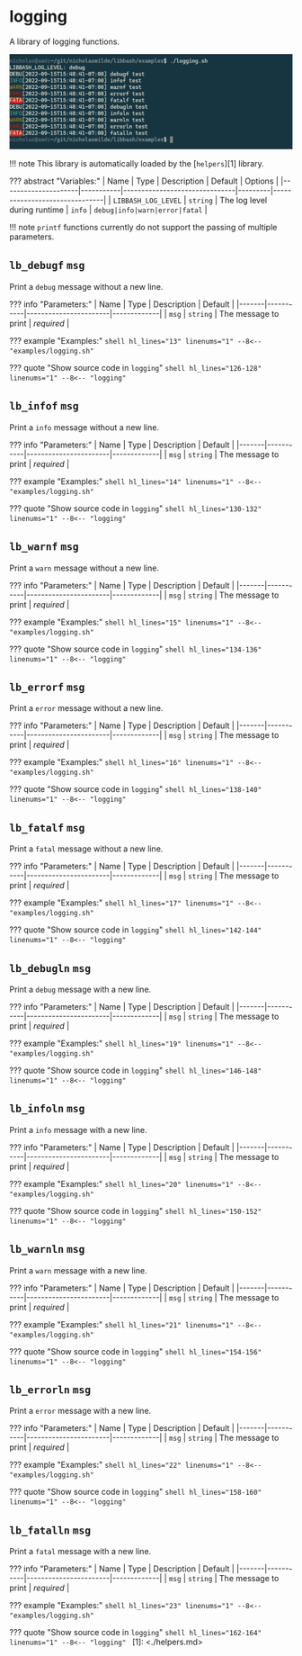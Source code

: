 # logging

A library of logging functions.

![](../assets/images/logging-1.png)

!!! note
    This library is automatically loaded by the [`helpers`][1] library.

??? abstract "Variables:"
    | Name                | Type      | Description                   | Default | Options                       |
    |---------------------|-----------|-------------------------------|---------|-------------------------------|
    | `LIBBASH_LOG_LEVEL` | `string`  | The log level during runtime  | `info`  | `debug|info|warn|error|fatal` |
    
!!! note
    `printf` functions currently do not support the passing of multiple parameters.

## `lb_debugf` `msg`

Print a `debug` message without a new line.

??? info "Parameters:"
    | Name  | Type      | Description           | Default     |
    |-------|-----------|-----------------------|-------------|
    | `msg` | `string`  | The message to print  | *required*  |

??? example "Examples:"
    ```shell hl_lines="13" linenums="1"
    --8<-- "examples/logging.sh"
    ```

??? quote "Show source code in `logging`"
    ```shell hl_lines="126-128" linenums="1"
    --8<-- "logging"
    ```

## `lb_infof` `msg`

Print a `info` message without a new line.

??? info "Parameters:"
    | Name  | Type      | Description           | Default     |
    |-------|-----------|-----------------------|-------------|
    | `msg` | `string`  | The message to print  | *required*  |

??? example "Examples:"
    ```shell hl_lines="14" linenums="1"
    --8<-- "examples/logging.sh"
    ```

??? quote "Show source code in `logging`"
    ```shell hl_lines="130-132" linenums="1"
    --8<-- "logging"
    ```

## `lb_warnf` `msg`

Print a `warn` message without a new line.

??? info "Parameters:"
    | Name  | Type      | Description           | Default     |
    |-------|-----------|-----------------------|-------------|
    | `msg` | `string`  | The message to print  | *required*  |

??? example "Examples:"
    ```shell hl_lines="15" linenums="1"
    --8<-- "examples/logging.sh"
    ```

??? quote "Show source code in `logging`"
    ```shell hl_lines="134-136" linenums="1"
    --8<-- "logging"
    ```

## `lb_errorf` `msg`

Print a `error` message without a new line.

??? info "Parameters:"
    | Name  | Type      | Description           | Default     |
    |-------|-----------|-----------------------|-------------|
    | `msg` | `string`  | The message to print  | *required*  |

??? example "Examples:"
    ```shell hl_lines="16" linenums="1"
    --8<-- "examples/logging.sh"
    ```

??? quote "Show source code in `logging`"
    ```shell hl_lines="138-140" linenums="1"
    --8<-- "logging"
    ```

## `lb_fatalf` `msg`

Print a `fatal` message without a new line.

??? info "Parameters:"
    | Name  | Type      | Description           | Default     |
    |-------|-----------|-----------------------|-------------|
    | `msg` | `string`  | The message to print  | *required*  |

??? example "Examples:"
    ```shell hl_lines="17" linenums="1"
    --8<-- "examples/logging.sh"
    ```

??? quote "Show source code in `logging`"
    ```shell hl_lines="142-144" linenums="1"
    --8<-- "logging"
    ```

## `lb_debugln` `msg`

Print a `debug` message with a new line.

??? info "Parameters:"
    | Name  | Type      | Description           | Default     |
    |-------|-----------|-----------------------|-------------|
    | `msg` | `string`  | The message to print  | *required*  |

??? example "Examples:"
    ```shell hl_lines="19" linenums="1"
    --8<-- "examples/logging.sh"
    ```

??? quote "Show source code in `logging`"
    ```shell hl_lines="146-148" linenums="1"
    --8<-- "logging"
    ```

## `lb_infoln` `msg`

Print a `info` message with a new line.

??? info "Parameters:"
    | Name  | Type      | Description           | Default     |
    |-------|-----------|-----------------------|-------------|
    | `msg` | `string`  | The message to print  | *required*  |

??? example "Examples:"
    ```shell hl_lines="20" linenums="1"
    --8<-- "examples/logging.sh"
    ```

??? quote "Show source code in `logging`"
    ```shell hl_lines="150-152" linenums="1"
    --8<-- "logging"
    ```

## `lb_warnln` `msg`

Print a `warn` message with a new line.

??? info "Parameters:"
    | Name  | Type      | Description           | Default     |
    |-------|-----------|-----------------------|-------------|
    | `msg` | `string`  | The message to print  | *required*  |

??? example "Examples:"
    ```shell hl_lines="21" linenums="1"
    --8<-- "examples/logging.sh"
    ```

??? quote "Show source code in `logging`"
    ```shell hl_lines="154-156" linenums="1"
    --8<-- "logging"
    ```

## `lb_errorln` `msg`

Print a `error` message with a new line.

??? info "Parameters:"
    | Name  | Type      | Description           | Default     |
    |-------|-----------|-----------------------|-------------|
    | `msg` | `string`  | The message to print  | *required*  |

??? example "Examples:"
    ```shell hl_lines="22" linenums="1"
    --8<-- "examples/logging.sh"
    ```

??? quote "Show source code in `logging`"
    ```shell hl_lines="158-160" linenums="1"
    --8<-- "logging"
    ```

## `lb_fatalln` `msg`

Print a `fatal` message with a new line.

??? info "Parameters:"
    | Name  | Type      | Description           | Default     |
    |-------|-----------|-----------------------|-------------|
    | `msg` | `string`  | The message to print  | *required*  |

??? example "Examples:"
    ```shell hl_lines="23" linenums="1"
    --8<-- "examples/logging.sh"
    ```

??? quote "Show source code in `logging`"
    ```shell hl_lines="162-164" linenums="1"
    --8<-- "logging"
    ```
[1]: <./helpers.md>

